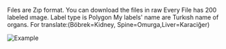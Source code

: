 Fıles are Zıp format.
You can download the files in raw
Every File has 200 labeled ımage.
Label type is Polygon
My labels' name are Turkısh name of organs.
For translate:(Böbrek=Kidney, Spine=Omurga,Liver=Karaciğer)

![Example](https://imgur.com/2fUjEXr)
